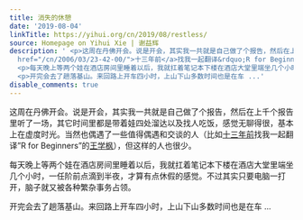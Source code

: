 ```yaml
---
title: 消失的休憩
date: '2019-08-04'
linkTitle: https://yihui.org/cn/2019/08/restless/
source: Homepage on Yihui Xie | 谢益辉
description: ' <p>这周在丹佛开会。说是开会，其实我一共就是自己做了个报告，然后在上千个报告里听了一场，其它时间里都是带着娃四处溜达以及找人吃饭，感觉无聊得很，基本上在虚度时光。当然也偶遇了一些值得偶遇和交谈的人（比如<a
  href="/cn/2006/03/23-42-00/">十三年前</a>找我一起翻译&rdquo;R for Beginners&rdquo;的<a href="https://www.linkedin.com/in/xwang3/">王学枫</a>），但这样的人也很少。</p>
  <p>每天晚上等两个娃在酒店房间里睡着以后，我就扛着笔记本下楼在酒店大堂里端坐几个小时，一任阶前点滴到半夜，才算有点休假的感觉。不过其实只要电脑一打开，脑子就又被各种繁杂事务占领。</p>
  <p>开完会去了趟落基山。来回路上开车四小时，上山下山多数时间也是在车 ...'
disable_comments: true
---
```

 <p>这周在丹佛开会。说是开会，其实我一共就是自己做了个报告，然后在上千个报告里听了一场，其它时间里都是带着娃四处溜达以及找人吃饭，感觉无聊得很，基本上在虚度时光。当然也偶遇了一些值得偶遇和交谈的人（比如<a href="/cn/2006/03/23-42-00/">十三年前</a>找我一起翻译&rdquo;R for Beginners&rdquo;的<a href="https://www.linkedin.com/in/xwang3/">王学枫</a>），但这样的人也很少。</p> <p>每天晚上等两个娃在酒店房间里睡着以后，我就扛着笔记本下楼在酒店大堂里端坐几个小时，一任阶前点滴到半夜，才算有点休假的感觉。不过其实只要电脑一打开，脑子就又被各种繁杂事务占领。</p> <p>开完会去了趟落基山。来回路上开车四小时，上山下山多数时间也是在车 ...
